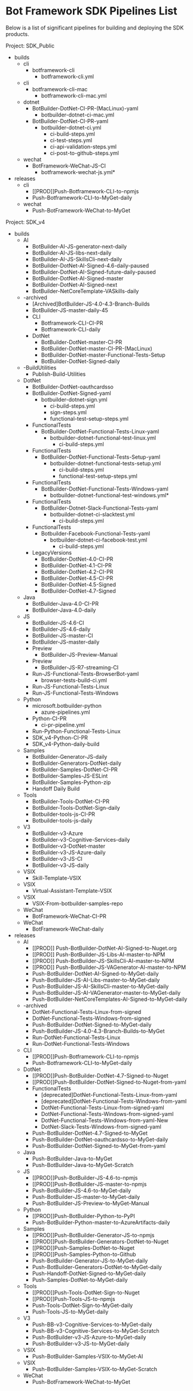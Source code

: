 # Bot Framework SDK Pipelines List
Below is a list of significant pipelines for building and deploying the SDK products.

Project: SDK_Public
  * builds
    * cli
      * botframework-cli
        * botframework-cli.yml
    * cli
      * botframework-cli-mac
        * botframework-cli-mac.yml
    * dotnet
	  * BotBuilder-DotNet-CI-PR-(MacLinux)-yaml
        * botbuilder-dotnet-ci-mac.yml
      * BotBuilder-DotNet-CI-PR-yaml
        * botbuilder-dotnet-ci.yml
          * ci-build-steps.yml
          * ci-test-steps.yml
          * ci-api-validation-steps.yml
          * ci-post-to-github-steps.yml
    * wechat
	  * BotFramework-WeChat-JS-CI
        * botframework-wechat-js.yml*
  * releases
    * cli
	  * [[PROD]]Push-Botframework-CLI-to-npmjs
      * Push-Botframework-CLI-to-MyGet-daily
    * wechat
	  * Push-BotFramework-WeChat-to-MyGet
	  
Project: SDK_v4
  * builds
    * AI
	  * BotBuilder-AI-JS-generator-next-daily
      * BotBuilder-AI-JS-libs-next-daily
      * BotBuilder-AI-JS-SkillsCli-next-daily
      * BotBuilder-DotNet-AI-Signed-4.6-daily-paused
      * BotBuilder-DotNet-AI-Signed-future-daily-paused
      * BotBuilder-DotNet-AI-Signed-master
      * BotBuilder-DotNet-AI-Signed-next
      * BotBuilder-NetCoreTemplate-VASkills-daily
    * -archived
	  * [Archived]BotBuilder-JS-4.0-4.3-Branch-Builds
      * BotBuilder-JS-master-daily-45
      * CLI
	    * Botframework-CLI-CI-PR
        * Botframework-CLI-daily
      * DotNet
	    * BotBuilder-DotNet-master-CI-PR
        * BotBuilder-DotNet-master-CI-PR-(MacLinux)
        * BotBuilder-DotNet-master-Functional-Tests-Setup
        * BotBuilder-DotNet-Signed-daily
    * -BuildUtilities
	  * Publish-Build-Utilities
    * DotNet
	  * BotBuilder-DotNet-oauthcardsso
      * BotBuilder-DotNet-Signed-yaml
        * botbuilder-dotnet-sign.yml
          * ci-build-steps.yml
          * sign-steps.yml
          * functional-test-setup-steps.yml
      * FunctionalTests
        * BotBuilder-DotNet-Functional-Tests-Linux-yaml
          * botbuilder-dotnet-functional-test-linux.yml
            * ci-build-steps.yml
      * FunctionalTests
        * BotBuilder-DotNet-Functional-Tests-Setup-yaml
          * botbuilder-dotnet-functional-tests-setup.yml
            * ci-build-steps.yml
            * functional-test-setup-steps.yml
      * FunctionalTests
        * BotBuilder-DotNet-Functional-Tests-Windows-yaml
          * botbuilder-dotnet-functional-test-windows.yml*
      * FunctionalTests
        * BotBuilder-Dotnet-Slack-Functional-Tests-yaml
          * botbuilder-dotnet-ci-slacktest.yml
            * ci-build-steps.yml
      * FunctionalTests
        * Botbuilder-Facebook-Functional-Tests-yaml
          * botbuilder-dotnet-ci-facebook-test.yml
            * ci-build-steps.yml
      * LegacyVersions
	    * BotBuilder-DotNet-4.0-CI-PR
        * BotBuilder-DotNet-4.1-CI-PR
        * BotBuilder-DotNet-4.2-CI-PR
        * BotBuilder-DotNet-4.5-CI-PR
        * BotBuilder-DotNet-4.5-Signed
        * BotBuilder-DotNet-4.7-Signed
    * Java
	  * BotBuilder-Java-4.0-CI-PR
      * BotBuilder-Java-4.0-daily
    * JS
	  * BotBuilder-JS-4.6-CI
      * BotBuilder-JS-4.6-daily
      * BotBuilder-JS-master-CI
      * BotBuilder-JS-master-daily
      * Preview
        * BotBuilder-JS-Preview-Manual
      * Preview
        * BotBuilder-JS-R7-streaming-CI
      * Run-JS-Functional-Tests-BrowserBot-yaml
        * browser-tests-build-ci.yml
      * Run-JS-Functional-Tests-Linux
      * Run-JS-Functional-Tests-Windows
    * Python
	  * microsoft.botbuilder-python
        * azure-pipelines.yml
      * Python-CI-PR
        * ci-pr-pipeline.yml
      * Run-Python-Functional-Tests-Linux
      * SDK_v4-Python-CI-PR
      * SDK_v4-Python-daily-build
    * Samples
	  * BotBuilder-Generator-JS-daily
      * BotBuilder-Generators-DotNet-daily
      * BotBuilder-Samples-DotNet-CI-PR
      * BotBuilder-Samples-JS-ESLint
      * BotBuilder-Samples-Python-zip
      * Handoff Daily Build
    * Tools
	  * BotBuilder-Tools-DotNet-CI-PR
      * BotBuilder-Tools-DotNet-Sign-daily
      * Botbuilder-tools-js-CI-PR
      * Botbuilder-tools-js-daily
    * V3
	  * BotBuilder-v3-Azure
      * BotBuilder-v3-Cognitive-Services-daily
      * BotBuilder-v3-DotNet-master
      * BotBuilder-v3-JS-Azure-daily
      * BotBuilder-v3-JS-CI
      * BotBuilder-v3-JS-daily
    * VSIX
      * Skill-Template-VSIX
    * VSIX
      * Virtual-Assistant-Template-VSIX
    * VSIX
      * VSIX-From-botbuilder-samples-repo
    * WeChat
      * BotFramework-WeChat-CI-PR
    * WeChat
      * BotFramework-WeChat-daily
  * releases
    * AI
	  * [[PROD]] Push-BotBuilder-DotNet-AI-Signed-to-Nuget.org
      * [[PROD]] Push-BotBuilder-JS-Libs-AI-master-to-NPM
      * [[PROD]] Push-BotBuilder-JS-SkillsCli-AI-master-to-NPM
      * [[PROD]] Push-BotBuilder-JS-VAGenerator-AI-master-to-NPM
      * Push-BotBuilder-DotNet-AI-Signed-to-MyGet-daily
      * Push-BotBuilder-JS-AI-Libs-master-to-MyGet-daily
      * Push-BotBuilder-JS-AI-SkillsCli-master-to-MyGet-daily
      * Push-BotBuilder-JS-AI-VAGenerator-master-to-MyGet-daily
      * Push-BotBuilder-NetCoreTemplates-AI-Signed-to-MyGet-daily
    * -archived
	  * DotNet-Functional-Tests-Linux-from-signed
      * DotNet-Functional-Tests-Windows-from-signed
      * Push-BotBuilder-DotNet-Signed-to-MyGet-daily
      * Push-BotBuilder-JS-4.0-4.3-Branch-Builds-to-MyGet
      * Run-DotNet-Functional-Tests-Linux
      * Run-DotNet-Functional-Tests-Windows
    * CLI
	  * [[PROD]]Push-Botframework-CLI-to-npmjs
      * Push-Botframework-CLI-to-MyGet-daily
    * DotNet
	  * [[PROD]]Push-BotBuilder-DotNet-4.7-Signed-to-Nuget
      * [[PROD]]Push-BotBuilder-DotNet-Signed-to-Nuget-from-yaml
      * FunctionalTests
        * [deprecated]DotNet-Functional-Tests-Linux-from-yaml
        * [deprecated]DotNet-Functional-Tests-Windows-from-yaml
        * DotNet-Functional-Tests-Linux-from-signed-yaml
        * DotNet-Functional-Tests-Windows-from-signed-yaml
        * DotNet-Functional-Tests-Windows-from-yaml-New
        * DotNet-Slack-Tests-Windows-from-signed-yaml
      * Push-BotBuilder-DotNet-4.7-Signed-to-MyGet
      * Push-BotBuilder-DotNet-oauthcardsso-to-MyGet-daily
      * Push-BotBuilder-DotNet-Signed-to-MyGet-from-yaml
    * Java
      * Push-BotBuilder-Java-to-MyGet
      * Push-BotBuilder-Java-to-MyGet-Scratch
    * JS
	  * [[PROD]]Push-BotBuilder-JS-4.6-to-npmjs
      * [[PROD]]Push-BotBuilder-JS-master-to-npmjs
      * Push-BotBuilder-JS-4.6-to-MyGet-daily
      * Push-BotBuilder-JS-master-to-MyGet-daily
      * Push-BotBuilder-JS-Preview-to-MyGet-Manual
    * Python
	  * [[PROD]]Push-BotBuilder-Python-to-PyPI
      * Push-BotBuilder-Python-master-to-AzureArtifacts-daily
    * Samples
	  * [[PROD]]Push-BotBuilder-Generator-JS-to-npmjs
      * [[PROD]]Push-BotBuilder-Generators-DotNet-to-Nuget
      * [[PROD]]Push-Samples-DotNet-to-Nuget
      * [[PROD]]Push-Samples-Python-to-Github
      * Push-BotBuilder-Generator-JS-to-MyGet-daily
      * Push-BotBuilder-Generators-DotNet-to-MyGet-daily
      * Push-Handoff-DotNet-Signed-to-MyGet-daily
      * Push-Samples-DotNet-to-MyGet-daily
    * Tools
	  * [[PROD]]Push-Tools-DotNet-Sign-to-Nuget
      * [[PROD]]Push-Tools-JS-to-npmjs
      * Push-Tools-DotNet-Sign-to-MyGet-daily
      * Push-Tools-JS-to-MyGet-daily
    * V3
	  * Push-BB-v3-Cognitive-Services-to-MyGet-daily
      * Push-BB-v3-Cognitive-Services-to-MyGet-Scratch
      * Push-BotBuilder-v3-JS-Azure-to-MyGet-daily
      * Push-BotBuilder-v3-JS-to-MyGet-daily
    * VSIX
      * Push-BotBuilder-Samples-VSIX-to-MyGet-AI
    * VSIX
      * Push-BotBuilder-Samples-VSIX-to-MyGet-Scratch
    * WeChat
      * Push-BotFramework-WeChat-to-MyGet
